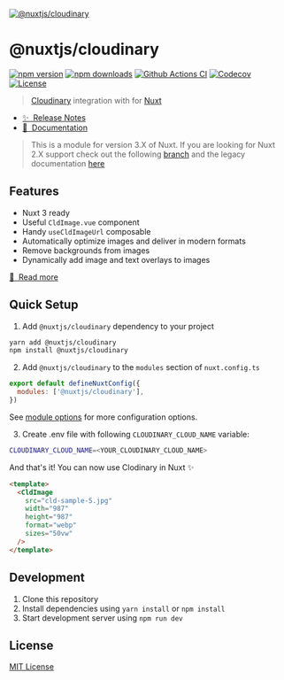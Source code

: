 [![@nuxtjs/cloudinary](https://v2.cloudinary.nuxtjs.org/cover.jpg)](https://v2.cloudinary.nuxtjs.org)

# @nuxtjs/cloudinary

[![npm version][npm-version-src]][npm-version-href]
[![npm downloads][npm-downloads-src]][npm-downloads-href]
[![Github Actions CI][github-actions-ci-src]][github-actions-ci-href]
[![Codecov][codecov-src]][codecov-href]
[![License][license-src]][license-href]

> [Cloudinary](https://cloudinary.com) integration with for [Nuxt](https://nuxt.com)

- [✨ &nbsp;Release Notes](https://v2.cloudinary.nuxtjs.org/releases)
- [📖 &nbsp;Documentation](https://v2.cloudinary.nuxtjs.org)

> This is a module for version 3.X of Nuxt. If you are looking for Nuxt 2.X support check out the following [branch](https://github.com/nuxt-modules/cloudinary/tree/v1.x.x) and the legacy documentation [here](https://v1.cloudinary.nuxtjs.org)

## Features

- Nuxt 3 ready
- Useful `CldImage.vue` component
- Handy `useCldImageUrl` composable
- Automatically optimize images and deliver in modern formats
- Remove backgrounds from images
- Dynamically add image and text overlays to images

[📖 &nbsp;Read more](https://v2.cloudinary.nuxtjs.org)

## Quick Setup

1. Add `@nuxtjs/cloudinary` dependency to your project

```bash
yarn add @nuxtjs/cloudinary 
npm install @nuxtjs/cloudinary
```

2. Add `@nuxtjs/cloudinary` to the `modules` section of `nuxt.config.ts`

```js
export default defineNuxtConfig({
  modules: ['@nuxtjs/cloudinary'],
})
```

See [module options](https://v2.cloudinary.nuxtjs.org/options) for more configuration options.

3. Create .env file with following `CLOUDINARY_CLOUD_NAME` variable:

```bash
CLOUDINARY_CLOUD_NAME=<YOUR_CLOUDINARY_CLOUD_NAME>
```

And that's it! You can now use Clodinary in Nuxt ✨

```html
<template>
  <CldImage
    src="cld-sample-5.jpg"
    width="987"
    height="987"
    format="webp"
    sizes="50vw"
  />
</template>
```

## Development

1. Clone this repository
2. Install dependencies using `yarn install` or `npm install`
3. Start development server using `npm run dev`

## License

[MIT License](./LICENSE)

<!-- Badges -->
[npm-version-src]: https://img.shields.io/npm/v/@nuxtjs/cloudinary/latest.svg
[npm-version-href]: https://npmjs.com/package/@nuxtjs/cloudinary

[npm-downloads-src]: https://img.shields.io/npm/dt/@nuxtjs/cloudinary.svg
[npm-downloads-href]: https://npmjs.com/package/@nuxtjs/cloudinary

[github-actions-ci-src]: https://github.com/nuxt-community/cloudinary-module/workflows/ci/badge.svg
[github-actions-ci-href]: https://github.com/nuxt-community/cloudinary-module/actions?query=workflow%3Aci

[codecov-src]: https://img.shields.io/codecov/c/github/nuxt-community/cloudinary-module.svg
[codecov-href]: https://codecov.io/gh/nuxt-community/cloudinary-module

[license-src]: https://img.shields.io/npm/l/@nuxtjs/cloudinary.svg
[license-href]: https://npmjs.com/package/@nuxtjs/cloudinary
